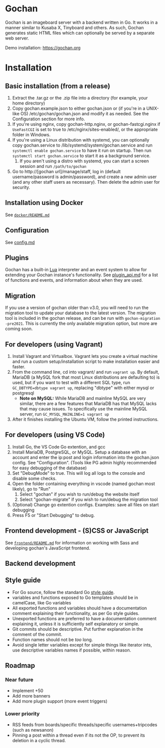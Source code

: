 Gochan
=======

Gochan is an imageboard server with a backend written in Go. It works in a manner similar to Kusaba X, Tinyboard and others. As such, Gochan generates static HTML files which can optionally be served by a separate web server.

Demo installation: https://gochan.org

# Installation

## Basic installation (from a release)
1. Extract the .tar.gz or the .zip file into a directory (for example, your home directory)
2. Copy gochan.example.json to either gochan.json or (if you're in a UNIX-like OS) /etc/gochan/gochan.json and modify it as needed. See the Configuration section for more info.
3. If you're using nginx, copy gochan-http.nginx, or gochan-fastcgi.nginx if `UseFastCGI` is set to true to /etc/nginx/sites-enabled/, or the appropriate folder in Windows.
4. If you're using a Linux distribution with systemd, you can optionally copy gochan.service to /lib/systemd/system/gochan.service and run `systemctl enable gochan.service` to have it run on startup. Then run `systemctl start gochan.service` to start it as a background service.
	1. If you aren't using a distro with systemd, you can start a screen session and run `/path/to/gochan`
5. Go to http://[gochan url]/manage/staff, log in (default username/password is admin/password), and create a new admin user (and any other staff users as necessary). Then delete the admin user for security.

## Installation using Docker
See [`docker/README.md`](docker/README.md)

## Configuration
See [config.md](config.md)

## Plugins
Gochan has a built-in [Lua](https://lua.org) interpreter and an event system to allow for extending your Gochan instance's functionality. See [plugin_api.md](./plugin_api.md) for a list of functions and events, and information about when they are used.

## Migration
If you use a version of gochan older than v3.0, you will need to run the migration tool to update your database to the latest version. The migration tool is included in the gochan release, and can be run with `gochan-migration -pre2021`. This is currently the only available migration option, but more are coming soon.

## For developers (using Vagrant)
1. Install Vagrant and Virtualbox. Vagrant lets you create a virtual machine and run a custom setup/installation script to make installation easier and faster.
2. From the command line, cd into vagrant/ and run `vagrant up`. By default, MariaDB (a MySQL fork that most Linux distributions are defaulting to) is used, but if you want to test with a different SQL type, run `GC_DBTYPE=dbtype vagrant up`, replacing "dbtype" with either mysql or postgresql
	- **Note on MySQL:** While MariaDB and mainline MySQL are very similar, there are a few features that MariaDB has that MySQL lacks that may cause issues. To specifically use the mainline MySQL server, run `GC_MYSQL_MAINLINE=1 vagrant up`
3. After it finishes installing the Ubuntu VM, follow the printed instructions.

## For developers (using VS Code)
1. Install Go, the VS Code Go extention, and gcc
2. Install MariaDB, PostgreSQL, or MySQL. Setup a database with an account and enter the ip:post and login information into the gochan.json config. See "Configuration". (Tools like PG admin highly recommended for easy debugging of the database)
3. Set "DebugMode" to true. This will log all logs to the console and disable some checks.
4. Open the folder containing everything in vscode (named gochan most likely), go to "Run"
	1. Select "gochan" if you wish to run/debug the website itself
	2. Select "gochan-migrate" if you wish to run/debug the migration tool
5. (Optional) Change go extention configs. Examples: save all files on start debugging
6. Press F5 or "Start Debugging" to debug.

## Frontend development - (S)CSS or JavaScript
See [`frontend/README.md`](frontend/README.md) for information on working with Sass and developing gochan's JavaScript frontend.

## Backend development

## Style guide
* For Go source, follow the standard Go [style guide](https://github.com/golang/go/wiki/CodeReviewComments).
* variables and functions exposed to Go templates should be in camelCase, like Go variables
* All exported functions and variables should have a documentation comment explaining their functionality, as per Go style guides.
* Unexported functions are preferred to have a documentation comment explaining it, unless it is sufficiently self explanatory or simple.
* Git commits should be descriptive. Put further explanation in the comment of the commit.
* Function names should not be *too* long.
* Avoid single letter variables except for simple things like iterator ints, use descriptive variables names if possible, within reason.

## Roadmap

### Near future
* Implement +50
* Add more banners
* Add more plugin support (more event triggers)

### Lower priority
* RSS feeds from boards/specific threads/specific usernames+tripcodes (such as newsanon)
* Pinning a post within a thread even if its not the OP, to prevent its deletion in a cyclic thread.
